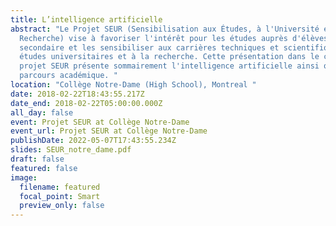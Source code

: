 ```yaml
---
title: L’intelligence artificielle
abstract: "Le Projet SEUR (Sensibilisation aux Études, à l'Université et à la
  Recherche) vise à favoriser l'intérêt pour les études auprès d'élèves du
  secondaire et les sensibiliser aux carrières techniques et scientifiques, aux
  études universitaires et à la recherche. Cette présentation dans le cadre du
  projet SEUR présente sommairement l'intelligence artificielle ainsi que mon
  parcours académique. "
location: "Collège Notre-Dame (High School), Montreal "
date: 2018-02-22T18:43:55.217Z
date_end: 2018-02-22T05:00:00.000Z
all_day: false
event: Projet SEUR at Collège Notre-Dame
event_url: Projet SEUR at Collège Notre-Dame
publishDate: 2022-05-07T17:43:55.234Z
slides: SEUR_notre_dame.pdf
draft: false
featured: false
image:
  filename: featured
  focal_point: Smart
  preview_only: false
---
```


